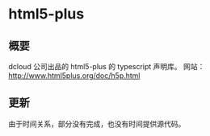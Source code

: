 # html5-plus

## 概要

dcloud 公司出品的 html5-plus 的 typescript 声明库。
网站：http://www.html5plus.org/doc/h5p.html

## 更新

由于时间关系，部分没有完成，也没有时间提供源代码。
